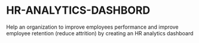 # HR-ANALYTICS-DASHBORD
Help an organization to improve employees performance and improve employee retention (reduce attrition) by creating an HR analytics  dashboard
